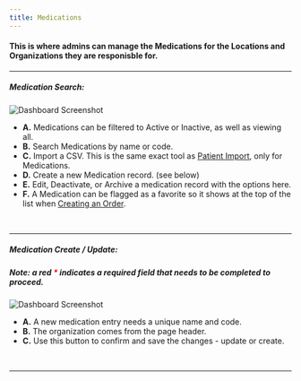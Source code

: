 ```yaml
---
title: Medications
---
```


#### This is where admins can manage the Medications for the Locations and Organizations they are responisble for.


<hr />

##### Medication Search:

![Dashboard Screenshot](/screenPrints/MedsSearch.png)

- **A.** Medications can be filtered to Active or Inactive, as well as viewing all.
- **B.** Search Medications by name or code.
- **C.** Import a CSV.  This is the same exact tool as [Patient Import](/patients/import/), only for Medications.
- **D.** Create a new Medication record.  (see below)
- **E.** Edit, Deactivate, or Archive a medication record with the options here.
- **F.** A Medication can be flagged as a favorite so it shows at the top of the list when [Creating an Order](/orders/add_edit/).

<br />

<hr />

##### Medication Create / Update:
##### Note: a red <b style="color: red;">*</b> indicates a required field that needs to be completed to proceed.

![Dashboard Screenshot](/screenPrints/MedsEdit.png)

- **A.** A new medication entry needs a unique name and code.
- **B.** The organization comes from the page header.
- **C.** Use this button to confirm and save the changes - update or create.


<br />

<hr />

